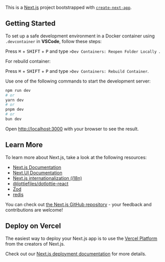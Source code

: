 This is a [Next.js](https://nextjs.org/) project bootstrapped with [`create-next-app`](https://github.com/vercel/next.js/tree/canary/packages/create-next-app).

## Getting Started

To set up a safe development environment in a Docker container using `.devcontainer` in **VSCode**, follow these steps:

Press <kbd>⌘</kbd> + <kbd>SHIFT</kbd> + <kbd>P</kbd> and type `>Dev Containers: Reopen Folder Locally `.

For rebuild container:

Press <kbd>⌘</kbd> + <kbd>SHIFT</kbd> + <kbd>P</kbd> and type `>Dev Containers: Rebuild Container`.

Use one of the following commands to start the development server:

```bash
npm run dev
# or
yarn dev
# or
pnpm dev
# or
bun dev
```

Open [http://localhost:3000](http://localhost:3000) with your browser to see the result.

## Learn More

To learn more about Next.js, take a look at the following resources:

- [Next.js Documentation](https://nextjs.org/docs)
- [Next.UI Documentation](https://nextui.org/docs/)
- [Next.js internationalization (i18n)](https://next-intl-docs.vercel.app/docs/getting-started)
- [@lottiefiles/dotlottie-react](https://developers.lottiefiles.com/docs/dotlottie-player/dotlottie-react/)
- [Zod](https://zod.dev/)
- [redis]()

You can check out [the Next.js GitHub repository](https://github.com/vercel/next.js/) - your feedback and contributions are welcome!

## Deploy on Vercel

The easiest way to deploy your Next.js app is to use the [Vercel Platform](https://vercel.com/new?utm_medium=default-template&filter=next.js&utm_source=create-next-app&utm_campaign=create-next-app-readme) from the creators of Next.js.

Check out our [Next.js deployment documentation](https://nextjs.org/docs/deployment) for more details.
